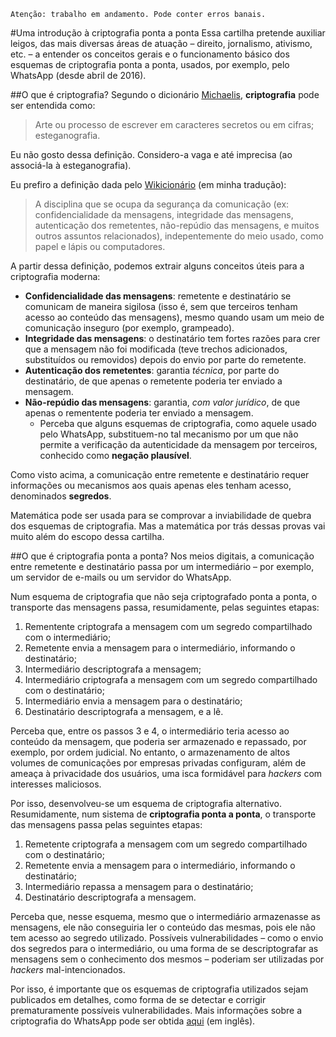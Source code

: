     Atenção: trabalho em andamento. Pode conter erros banais.

#Uma introdução à criptografia ponta a ponta
Essa cartilha pretende auxiliar leigos, das mais diversas áreas de atuação – direito, jornalismo, ativismo, etc. – a entender os conceitos gerais e o funcionamento básico dos esquemas de criptografia ponta a ponta, usados, por exemplo, pelo WhatsApp (desde abril de 2016).

##O que é criptografia?
Segundo o dicionário [Michaelis](http://michaelis.uol.com.br/busca?r=0&f=0&t=0&palavra=criptografia), **criptografia** pode ser entendida como:
> Arte ou processo de escrever em caracteres secretos ou em cifras; esteganografia.

Eu não gosto dessa definição. Considero-a vaga e até imprecisa (ao associá-la à esteganografia).

Eu prefiro a definição dada pelo [Wikicionário](https://en.wiktionary.org/wiki/cryptography) (em minha tradução):
> A disciplina que se ocupa da segurança da comunicação (ex: confidencialidade da mensagens, integridade das mensagens, autenticação dos remetentes, não-repúdio das mensagens, e muitos outros assuntos relacionados), indepentemente do meio usado, como papel e lápis ou computadores.

A partir dessa definição, podemos extrair alguns conceitos úteis para a criptografia moderna:
* **Confidencialidade das mensagens**: remetente e destinatário se comunicam de maneira sigilosa (isso é, sem que terceiros tenham acesso ao conteúdo das mensagens), mesmo quando usam um meio de comunicação inseguro (por exemplo, grampeado).
* **Integridade das mensagens**: o destinatário tem fortes razões para crer que a mensagem não foi modificada (teve trechos adicionados, substituídos ou removidos) depois do envio por parte do remetente.
* **Autenticação dos remetentes**: garantia *técnica*, por parte do destinatário, de que apenas o remetente poderia ter enviado a mensagem.
* **Não-repúdio das mensagens**: garantia, *com valor jurídico*, de que apenas o rementente poderia ter enviado a mensagem.
  * Perceba que alguns esquemas de criptografia, como aquele usado pelo WhatsApp, substituem-no tal mecanismo por um que não permite a verificação da autenticidade da mensagem por terceiros, conhecido como **negação plausível**.

Como visto acima, a comunicação entre remetente e destinatário requer informações ou mecanismos aos quais apenas eles tenham acesso, denominados **segredos**.

Matemática pode ser usada para se comprovar a inviabilidade de quebra dos esquemas de criptografia. Mas a matemática por trás dessas provas vai muito além do escopo dessa cartilha.

##O que é criptografia ponta a ponta?
Nos meios digitais, a comunicação entre remetente e destinatário passa por um intermediário – por exemplo, um servidor de e-mails ou um servidor do WhatsApp.

Num esquema de criptografia que não seja criptografado ponta a ponta, o transporte das mensagens passa, resumidamente, pelas seguintes etapas:

1. Rementente criptografa a mensagem com um segredo compartilhado com o intermediário;
2. Remetente envia a mensagem para o intermediário, informando o destinatário;
3. Intermediário descriptografa a mensagem;
4. Intermediário criptografa a mensagem com um segredo compartilhado com o destinatário;
5. Intermediário envia a mensagem para o destinatário;
6. Destinatário descriptografa a mensagem, e a lê.
 
Perceba que, entre os passos 3 e 4, o intermediário teria acesso ao conteúdo da mensagem, que poderia ser armazenado e repassado, por exemplo, por ordem judicial. No entanto, o armazenamento de altos volumes de comunicações por empresas privadas configuram, além de ameaça à privacidade dos usuários, uma isca formidável para *hackers* com interesses maliciosos.

Por isso, desenvolveu-se um esquema de criptografia alternativo. Resumidamente, num sistema de **criptografia ponta a ponta**, o transporte das mensagens passa pelas seguintes etapas:

1. Remetente criptografa a mensagem com um segredo compartilhado com o destinatário;
2. Remetente envia a mensagem para o intermediário, informando o destinatário;
3. Intermediário repassa a mensagem para o destinatário;
4. Destinatário descriptografa a mensagem.

Perceba que, nesse esquema, mesmo que o intermediário armazenasse as mensagens, ele não conseguiria ler o conteúdo das mesmas, pois ele não tem acesso ao segredo utilizado. Possíveis vulnerabilidades – como o envio dos segredos para o intermediário, ou uma forma de se descriptografar as mensagens sem o conhecimento dos mesmos – poderiam ser utilizadas por *hackers* mal-intencionados.

Por isso, é importante que os esquemas de criptografia utilizados sejam publicados em detalhes, como forma de se detectar e corrigir prematuramente possíveis vulnerabilidades. Mais informações sobre a criptografia do WhatsApp pode ser obtida [aqui](https://www.whatsapp.com/security/WhatsApp-Security-Whitepaper.pdf) (em inglês).
